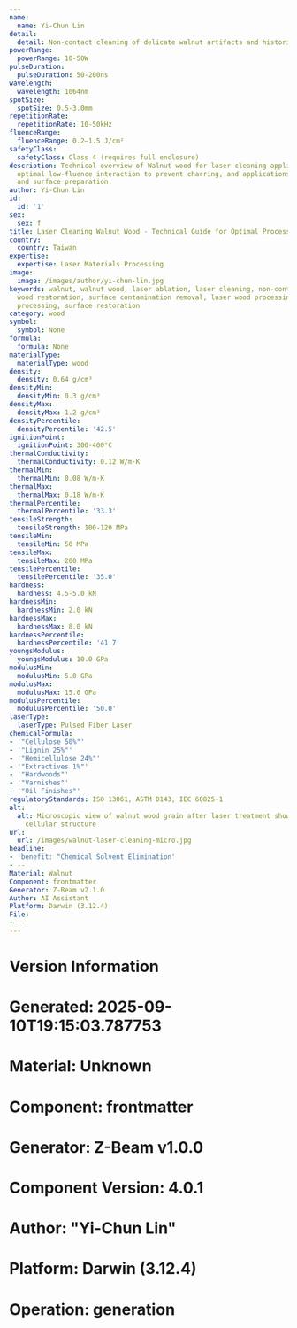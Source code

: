 ```yaml
---
name:
  name: Yi-Chun Lin
detail:
  detail: Non-contact cleaning of delicate walnut artifacts and historical objects
powerRange:
  powerRange: 10-50W
pulseDuration:
  pulseDuration: 50-200ns
wavelength:
  wavelength: 1064nm
spotSize:
  spotSize: 0.5-3.0mm
repetitionRate:
  repetitionRate: 10-50kHz
fluenceRange:
  fluenceRange: 0.2–1.5 J/cm²
safetyClass:
  safetyClass: Class 4 (requires full enclosure)
description: Technical overview of Walnut wood for laser cleaning applications, including
  optimal low-fluence interaction to prevent charring, and applications in wood restoration
  and surface preparation.
author: Yi-Chun Lin
id:
  id: '1'
sex:
  sex: f
title: Laser Cleaning Walnut Wood - Technical Guide for Optimal Processing
country:
  country: Taiwan
expertise:
  expertise: Laser Materials Processing
image:
  image: /images/author/yi-chun-lin.jpg
keywords: walnut, walnut wood, laser ablation, laser cleaning, non-contact cleaning,
  wood restoration, surface contamination removal, laser wood processing, thermal
  processing, surface restoration
category: wood
symbol:
  symbol: None
formula:
  formula: None
materialType:
  materialType: wood
density:
  density: 0.64 g/cm³
densityMin:
  densityMin: 0.3 g/cm³
densityMax:
  densityMax: 1.2 g/cm³
densityPercentile:
  densityPercentile: '42.5'
ignitionPoint:
  ignitionPoint: 300-400°C
thermalConductivity:
  thermalConductivity: 0.12 W/m·K
thermalMin:
  thermalMin: 0.08 W/m·K
thermalMax:
  thermalMax: 0.18 W/m·K
thermalPercentile:
  thermalPercentile: '33.3'
tensileStrength:
  tensileStrength: 100-120 MPa
tensileMin:
  tensileMin: 50 MPa
tensileMax:
  tensileMax: 200 MPa
tensilePercentile:
  tensilePercentile: '35.0'
hardness:
  hardness: 4.5-5.0 kN
hardnessMin:
  hardnessMin: 2.0 kN
hardnessMax:
  hardnessMax: 8.0 kN
hardnessPercentile:
  hardnessPercentile: '41.7'
youngsModulus:
  youngsModulus: 10.0 GPa
modulusMin:
  modulusMin: 5.0 GPa
modulusMax:
  modulusMax: 15.0 GPa
modulusPercentile:
  modulusPercentile: '50.0'
laserType:
  laserType: Pulsed Fiber Laser
chemicalFormula:
- '"Cellulose 50%"'
- '"Lignin 25%"'
- '"Hemicellulose 24%"'
- '"Extractives 1%"'
- '"Hardwoods"'
- '"Varnishes"'
- '"Oil Finishes"'
regulatoryStandards: ISO 13061, ASTM D143, IEC 60825-1
alt:
  alt: Microscopic view of walnut wood grain after laser treatment showing preserved
    cellular structure
url:
  url: /images/walnut-laser-cleaning-micro.jpg
headline:
- 'benefit: "Chemical Solvent Elimination'
- --
Material: Walnut
Component: frontmatter
Generator: Z-Beam v2.1.0
Author: AI Assistant
Platform: Darwin (3.12.4)
File:
- --
---
```


# Version Information
# Generated: 2025-09-10T19:15:03.787753
# Material: Unknown
# Component: frontmatter
# Generator: Z-Beam v1.0.0
# Component Version: 4.0.1
# Author: "Yi-Chun Lin"
# Platform: Darwin (3.12.4)
# Operation: generation

